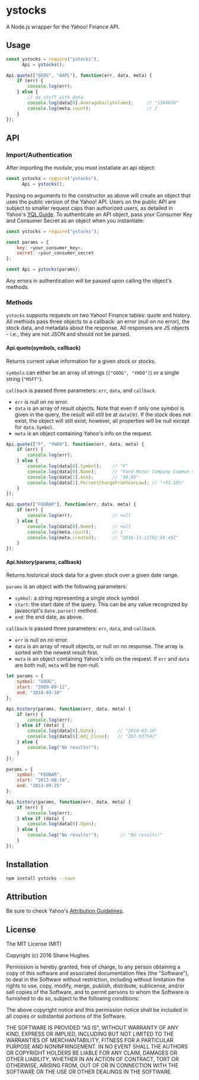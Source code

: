 # ystocks

A Node.js wrapper for the Yahoo! Finance API.

## Usage

```js
const ystocks = require("ystocks"),
      Api = ystocks();

Api.quote(["GOOG", "AAPL"], function(err, data, meta) {
    if (err) {
        console.log(err);
    } else {
        // do stuff with data
        console.log(data[0].AverageDailyVolume);     // "1394830"
        console.log(meta.count);					 // 2
    }
});
```

## API

### Import/Authentication

After importing the module, you must instatiate an api object:

```js
const ystocks = require("ystocks"),
      Api = ystocks();
```

Passing no arguments to the constructor as above will create an object that
uses the public version of the Yahoo! API. Users on the public API are subject
to smaller request caps than authorized users, as detailed in Yahoo's
[YQL Guide](https://developer.yahoo.com/yql/guide/usage_info_limits.html).
To authenticate an API object, pass your Consumer Key and Consumer Secret as an
object when you instantiate:

```js
const ystocks = require("ystocks");

const params = {
	key: <your_consumer_key>,
	secret: <your_consumer_secret
};

const Api = ystocks(params);
```

Any errors in authentication will be passed upon calling the object's methods.

### Methods

`ystocks` supports requests on two Yahoo! Finance tables: quote and history.
All methods pass three objects to a callback: an error (null on no error),
the stock data, and metadata about the response. All responses
are JS objects - i.e., they are not JSON and should not be parsed.

#### Api.quote(symbols, callback)

Returns current value information for a given stock or stocks.

`symbols` can either be an array of strings (`["GOOG", "YHOO"]`) or a
single string (`"MSFT"`).

`callback` is passed three parameters: `err`, `data`, and `callback`.

- `err` is null on no error.
- `data` is an array of result objects.
  Note that even if only one symbol is given in the query, the result will
  still be at `data[0]`. If the stock does not exist, the object will still
  exist; however, all properties will be null except for `data.Symbol`.
- `meta` is an object containing Yahoo's info on the request.

```js
Api.quote(["F", "YHOO"], function(err, data, meta) {
	if (err) {
		console.log(err);
	} else {
		console.log(data[0].Symbol);	// "F"
		console.log(data[0].Name);		// "Ford Motor Company Common Stock"
		console.log(data[1].Ask);		// "40.05"
		console.log(data[1].PercentChangeFromYearLow); // "+53.58%"
	}
});

Api.quote(["FOOBAR"], function(err, data, meta) {
	if (err) {
		console.log(err);				// null
	} else {
		console.log(data[0].Name);		// null
		console.log(meta.count);		// 1
		console.log(meta.created);		// "2016-11-11T02:04:49Z"
	}
});
```

#### Api.history(params, callback)

Returns historical stock data for a given stock over a given date range.

`params` is an object with the following parameters:
- `symbol`: a string representing a single stock symbol
- `start`: the start date of the query. This can be any value recognized by
  javascript's `Date.parse()` method.
- `end`: the end date, as above.

`callback` is passed three parameters: `err`, `data`, and `callback`.
- `err` is null on no error.
- `data` is an array of result objects, or null on no response. The array is
  sorted with the newest result first.
- `meta` is an object containing Yahoo's info on the request. If `err` and
  `data` are both null, `meta` will be non-null.

```js
let params = {
    symbol: "GOOG",
    start: "2009-09-11",
    end: "2010-03-10"
};

Api.history(params, function(err, data, meta) {
    if (err) {
        console.log(err);
    } else if (data) {
        console.log(data[0].Date);        // "2010-03-10"
		console.log(data[0].Adj_Close);	  // "287.937542"
	} else {
		console.log("No results!");
	}
});

params = {
	symbol: "FOOBAR",
	start: "2012-08-19",
	end: "2013-09-25"
};

Api.history(params, function(err, data, meta) {
	if (err) {
		console.log(err);
	} else if (data) {
		console.log(data[0].Open);
	} else {
		console.log("No results!");		   // "No results!"
	}
});
```

## Installation

```bash
npm install ystocks --save
```

## Attribution

Be sure to check Yahoo's [Attribution Guidelines](https://developer.yahoo.com/attribution).

## License

The MIT License (MIT)

Copyright (c) 2016 Shane Hughes

Permission is hereby granted, free of charge, to any person obtaining a copy of
this software and associated documentation files (the "Software"), to deal in
the Software without restriction, including without limitation the rights to
use, copy, modify, merge, publish, distribute, sublicense, and/or sell copies
of the Software, and to permit persons to whom the Software is furnished to do
so, subject to the following conditions:

The above copyright notice and this permission notice shall be included in all
copies or substantial portions of the Software.

THE SOFTWARE IS PROVIDED "AS IS", WITHOUT WARRANTY OF ANY KIND, EXPRESS OR
IMPLIED, INCLUDING BUT NOT LIMITED TO THE WARRANTIES OF MERCHANTABILITY,
FITNESS FOR A PARTICULAR PURPOSE AND NONINFRINGEMENT. IN NO EVENT SHALL THE
AUTHORS OR COPYRIGHT HOLDERS BE LIABLE FOR ANY CLAIM, DAMAGES OR OTHER
LIABILITY, WHETHER IN AN ACTION OF CONTRACT, TORT OR OTHERWISE, ARISING FROM,
OUT OF OR IN CONNECTION WITH THE SOFTWARE OR THE USE OR OTHER DEALINGS IN THE
SOFTWARE.